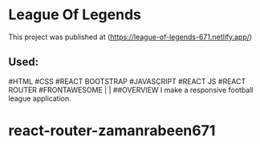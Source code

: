 # League Of Legends

This project was published at (https://league-of-legends-671.netlify.app/)

## Used: 
#HTML #CSS #REACT BOOTSTRAP #JAVASCRIPT #REACT JS #REACT ROUTER #FRONTAWESOME |                                                                                           |
##OVERVIEW
I make a responsive football league application. 

# react-router-zamanrabeen671
